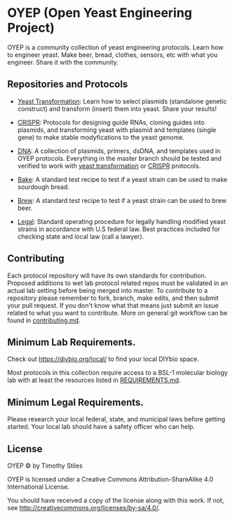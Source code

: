 # OYEP (Open Yeast Engineering Project)

OYEP is a community collection of yeast engineering protocols. Learn how to engineer yeast. Make beer, bread, clothes, sensors, etc with what you engineer. Share it with the community.

## Repositories and Protocols

* [Yeast Transformation](https://github.com/oyep/transform): Learn how to select plasmids (standalone genetic construct) and transform (insert) them into yeast. Share your results!

* [CRISPR](https://github.com/oyep/CRISPR): Protocols for designing guide RNAs, cloning guides into plasmids, and transforming yeast with plasmid and templates (single gene) to make stable modyfications to the yeast genome.

* [DNA](https://github.com/oyep/DNA): A collection of plasmids, primers, dsDNA, and templates used in OYEP protocols. Everything in the master branch should be tested and verified to work with [yeast transformation](https://github.com/oyep/transform) or [CRISPR](https://github.com/oyep/CRISPR) protocols.

* [Bake](https://github.com/oyep/bake): A standard test recipe to test if a yeast strain can be used to make sourdough bread.

* [Brew](https://github.com/oyep/brew): A standard test recipe to test if a yeast strain can be used to brew beer.

* [Legal](https://github.com/oyep/legal): Standard operating procedure for legally handling modified yeast strains in accordance with U.S federal law. Best practices included for checking state and local law (call a lawyer).

## Contributing

Each protocol repository will have its own standards for contribution. Proposed additions to wet lab protocol related repos must be validated in an actual lab setting before being merged into master. To contribute to a repository please remember to fork, branch, make edits, and then submit your pull request. If you don't know what that means just submit an issue related to what you want to contribute. More on general git workflow can be found in [contributing.md](./contributing.md).

## Minimum Lab Requirements.

Check out https://diybio.org/local/ to find your local DIYbio space.

Most protocols in this collection require access to a BSL-1 molecular biology lab with at least the resources listed in [REQUIREMENTS.md](./REQUIREMENTS.md). 

## Minimum Legal Requirements.

Please research your local federal, state, and municipal laws before getting started. Your local lab should have a safety officer who can help.

## License
OYEP © by Timothy Stiles

OYEP is licensed under a
Creative Commons Attribution-ShareAlike 4.0 International License.

You should have received a copy of the license along with this
work. If not, see <http://creativecommons.org/licenses/by-sa/4.0/>.
